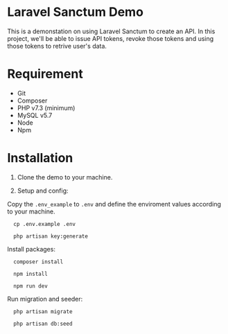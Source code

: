 # Laravel Sanctum Demo
This is a demonstation on using Laravel Sanctum to create an API. In this project, we'll be able to issue API tokens, revoke those tokens and using those tokens to retrive user's data.

# Requirement
* Git
* Composer
* PHP v7.3 (minimum)
* MySQL v5.7
* Node
* Npm

# Installation

1. Clone the demo to your machine.

2. Setup and config:

Copy the `.env_example` to `.env` and define the enviroment values according to your machine.
```
  cp .env.example .env
```
```
  php artisan key:generate
```
Install packages:
```
  composer install
```
```
  npm install
```
```
  npm run dev
```
Run migration and seeder:
```
  php artisan migrate
```
```
  php artisan db:seed
```
